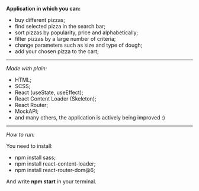 **Application in which you can:**

- buy different pizzas;
- find selected pizza in the search bar;
- sort pizzas by popularity, price and alphabetically;
- filter pizzas by a large number of criteria;
- change parameters such as size and type of dough;
- add your chosen pizza to the cart;

---

_Made with plain:_

- HTML;
- SCSS;
- React (useState, useEffect);
- React Content Loader (Skeleton);
- React Router;
- MockAPI;
- and many others, the application is actively being improved :)

---

_How to run:_

You need to install:

- npm install sass;
- npm install react-content-loader;
- npm install react-router-dom@6;

And write **npm start** in your terminal.
